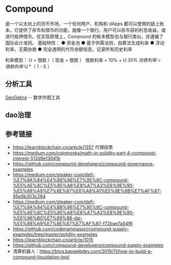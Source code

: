 # Compound

是一个以太坊上的货币市场，一个任何用户、机构和 dApps 都可以使用的链上账本。它提供了存币和借币的功能，就像一个银行，用户可以存币获的利息收益，或进行抵押借币。在实现原理上，Compound 的帐本模型也与银行类似，并遵循了国际会计准则。
基础特性：
● 资金池
● 基于供需法则，由算法生成利率
● 浮动利率，无需协商
● 完全透明的代币余额信息，记录所有历史利率

利率模型：
U = 借款 /（ 现金 + 借款 ）
借款利率 = 10% + U *30%
存款利率 = 借款利率* U *（ 1 - S ）

## 分析工具

[GeoGebra](https://www.geogebra.org/) -- 数学作图工具

## dao治理

## 参考链接

- <https://learnblockchain.cn/article/1357> 代理投票
- <https://medium.com/coinmonks/math-in-solidity-part-4-compound-interest-512d9e13041b>
- <https://github.com/compound-developers/compound-governance-examples>
- <https://medium.com/steaker-com/defi-%E7%9A%84%E4%B8%96%E7%95%8C-compound-%E5%AE%8C%E5%85%A8%E8%A7%A3%E6%9E%90-%E5%88%A9%E7%8E%87%E6%A8%A1%E5%9E%8B%E7%AF%87-95e9b303c284>
- <https://medium.com/steaker-com/defi-%E7%9A%84%E4%B8%96%E7%95%8C-compound-%E5%AE%8C%E5%85%A8%E8%A7%A3%E6%9E%90-%E6%96%B0%E7%89%88-dai-%E5%88%A9%E7%8E%87%E7%AF%87-f72bae7a54f6>
- <https://github.com/codenamejason/compound-supply-examples/tree/master/solidity-examples>
- <https://learnblockchain.cn/article/1015>
- <https://github.com/compound-developers/compound-supply-examples>
- 清算机器人：https://blog.baowebdev.com/2019/11/how-to-build-a-compound-liquidation-bot/